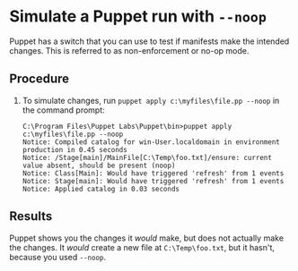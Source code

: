 # Simulate a Puppet run with `--noop`

Puppet has a switch that you can use to test if manifests make the intended changes. This is referred to as non-enforcement or no-op mode.

## Procedure

1.  To simulate changes, run `puppet apply c:\myfiles\file.pp --noop` in the command prompt:

    ```
    C:\Program Files\Puppet Labs\Puppet\bin>puppet apply c:\myfiles\file.pp --noop
    Notice: Compiled catalog for win-User.localdomain in environment production in 0.45 seconds
    Notice: /Stage[main]/MainFile[C:\Temp\foo.txt]/ensure: current value absent, should be present (noop)
    Notice: Class[Main]: Would have triggered 'refresh' from 1 events
    Notice: Stage[main]: Would have triggered 'refresh' from 1 events
    Notice: Applied catalog in 0.03 seconds
    ```


## Results

Puppet shows you the changes it *would* make, but does not actually make the changes. It *would* create a new file at `C:\Temp\foo.txt`, but it hasn't, because you used `--noop`.

